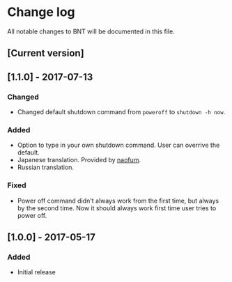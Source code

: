 # Change log
All notable changes to BNT will be documented in this file.

## [Current version]

## [1.1.0] - 2017-07-13

### Changed
 - Changed default shutdown command from `poweroff` to `shutdown -h now`.

### Added
 - Option to type in your own shutdown command. User can overrive the default.
 - Japanese translation. Provided by [naofum](https://github.com/naofum).
 - Russian translation.

### Fixed
 - Power off command didn't always work from the first time, but always by the second time. Now it should always work first time user tries to power off.

## [1.0.0] - 2017-05-17

### Added
 - Initial release

